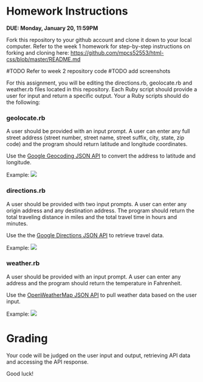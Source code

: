 Homework Instructions
========

**DUE: Monday, January 20, 11:59PM**

Fork this repository to your github account and clone it down to your local computer. Refer to the week 1 homework for step-by-step
instructions on forking and cloning here: https://github.com/mpcs52553/html-css/blob/master/README.md

#TODO Refer to week 2 repository code
#TODO add screenshots


For this assignment, you will be editing the directions.rb, geolocate.rb and weather.rb files located in this repository. Each Ruby script should provide a user for input and return a specific output. Your a Ruby scripts should do the following: 


### geolocate.rb
A user should be provided with an input prompt.
A user can enter any full street address (street number, street name, street suffix, city, state, zip code) and the program should return latitude and longitude coordinates.

Use the <a
href='https://developers.google.com/maps/documentation/geocoding/'>Google Geocoding JSON API</a> to convert the address to latitude and longitude.

Example:
<img src='https://uchicago.s3.amazonaws.com/geolocate.png'>


### directions.rb
A user should be provided with two input prompts.
A user can enter any origin address and any destination address.
The program should return the total traveling distance in miles and the
total travel time in hours and minutes.

Use the the <a
href='https://developers.google.com/maps/documentation/directions/'>Google
Directions JSON API</a> to retrieve travel data.

Example:
<img src='https://uchicago.s3.amazonaws.com/directions.png'>


### weather.rb
A user should be provided with an input prompt.
A user can enter any address and the program should return the temperature in Fahrenheit.

Use the <a
href='https://developers.google.com/maps/documentation/geocoding/'>OpenWeatherMap JSON API</a> to pull weather data based on the user input. 

Example:
<img src='https://uchicago.s3.amazonaws.com/weather.png'>

# Grading

Your code will be judged on the user input and output, retrieving API data and accessing the API response.

Good luck!  

